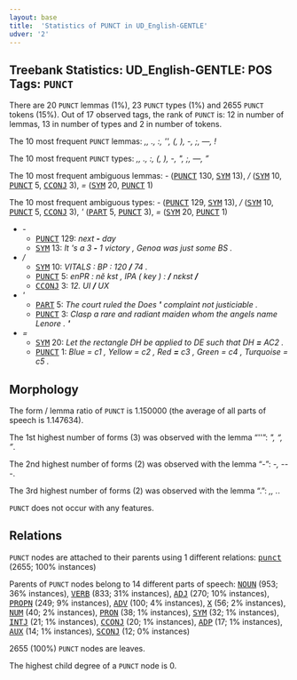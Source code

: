```yaml
---
layout: base
title:  'Statistics of PUNCT in UD_English-GENTLE'
udver: '2'
---
```


## Treebank Statistics: UD_English-GENTLE: POS Tags: `PUNCT`

There are 20 `PUNCT` lemmas (1%), 23 `PUNCT` types (1%) and 2655 `PUNCT` tokens (15%).
Out of 17 observed tags, the rank of `PUNCT` is: 12 in number of lemmas, 13 in number of types and 2 in number of tokens.

The 10 most frequent `PUNCT` lemmas: <em>,, ., :, '', (, ), -, ;, —, !</em>

The 10 most frequent `PUNCT` types:  <em>,, ., :, (, ), -, ", ;, —, ”</em>

The 10 most frequent ambiguous lemmas: <em>-</em> (<tt><a href="en_gentle-pos-PUNCT.html">PUNCT</a></tt> 130, <tt><a href="en_gentle-pos-SYM.html">SYM</a></tt> 13), <em>/</em> (<tt><a href="en_gentle-pos-SYM.html">SYM</a></tt> 10, <tt><a href="en_gentle-pos-PUNCT.html">PUNCT</a></tt> 5, <tt><a href="en_gentle-pos-CCONJ.html">CCONJ</a></tt> 3), <em>=</em> (<tt><a href="en_gentle-pos-SYM.html">SYM</a></tt> 20, <tt><a href="en_gentle-pos-PUNCT.html">PUNCT</a></tt> 1)

The 10 most frequent ambiguous types:  <em>-</em> (<tt><a href="en_gentle-pos-PUNCT.html">PUNCT</a></tt> 129, <tt><a href="en_gentle-pos-SYM.html">SYM</a></tt> 13), <em>/</em> (<tt><a href="en_gentle-pos-SYM.html">SYM</a></tt> 10, <tt><a href="en_gentle-pos-PUNCT.html">PUNCT</a></tt> 5, <tt><a href="en_gentle-pos-CCONJ.html">CCONJ</a></tt> 3), <em>'</em> (<tt><a href="en_gentle-pos-PART.html">PART</a></tt> 5, <tt><a href="en_gentle-pos-PUNCT.html">PUNCT</a></tt> 3), <em>=</em> (<tt><a href="en_gentle-pos-SYM.html">SYM</a></tt> 20, <tt><a href="en_gentle-pos-PUNCT.html">PUNCT</a></tt> 1)


* <em>-</em>
  * <tt><a href="en_gentle-pos-PUNCT.html">PUNCT</a></tt> 129: <em>next <b>-</b> day</em>
  * <tt><a href="en_gentle-pos-SYM.html">SYM</a></tt> 13: <em>It 's a 3 <b>-</b> 1 victory , Genoa was just some BS .</em>
* <em>/</em>
  * <tt><a href="en_gentle-pos-SYM.html">SYM</a></tt> 10: <em>VITALS : BP : 120 <b>/</b> 74 .</em>
  * <tt><a href="en_gentle-pos-PUNCT.html">PUNCT</a></tt> 5: <em>enPR : nĕ kst , IPA ( key ) : <b>/</b> nɛkst <b>/</b></em>
  * <tt><a href="en_gentle-pos-CCONJ.html">CCONJ</a></tt> 3: <em>12. UI <b>/</b> UX</em>
* <em>'</em>
  * <tt><a href="en_gentle-pos-PART.html">PART</a></tt> 5: <em>The court ruled the Does <b>'</b> complaint not justiciable .</em>
  * <tt><a href="en_gentle-pos-PUNCT.html">PUNCT</a></tt> 3: <em>Clasp a rare and radiant maiden whom the angels name Lenore . <b>'</b></em>
* <em>=</em>
  * <tt><a href="en_gentle-pos-SYM.html">SYM</a></tt> 20: <em>Let the rectangle DH be applied to DE such that DH <b>=</b> AC2 .</em>
  * <tt><a href="en_gentle-pos-PUNCT.html">PUNCT</a></tt> 1: <em>Blue = c1 , Yellow = c2 , Red <b>=</b> c3 , Green = c4 , Turquoise = c5 .</em>

## Morphology

The form / lemma ratio of `PUNCT` is 1.150000 (the average of all parts of speech is 1.147634).

The 1st highest number of forms (3) was observed with the lemma “''”: <em>", “, ”</em>.

The 2nd highest number of forms (2) was observed with the lemma “-”: <em>-, ---</em>.

The 3rd highest number of forms (2) was observed with the lemma “.”: <em>,, .</em>.

`PUNCT` does not occur with any features.


## Relations

`PUNCT` nodes are attached to their parents using 1 different relations: <tt><a href="en_gentle-dep-punct.html">punct</a></tt> (2655; 100% instances)

Parents of `PUNCT` nodes belong to 14 different parts of speech: <tt><a href="en_gentle-pos-NOUN.html">NOUN</a></tt> (953; 36% instances), <tt><a href="en_gentle-pos-VERB.html">VERB</a></tt> (833; 31% instances), <tt><a href="en_gentle-pos-ADJ.html">ADJ</a></tt> (270; 10% instances), <tt><a href="en_gentle-pos-PROPN.html">PROPN</a></tt> (249; 9% instances), <tt><a href="en_gentle-pos-ADV.html">ADV</a></tt> (100; 4% instances), <tt><a href="en_gentle-pos-X.html">X</a></tt> (56; 2% instances), <tt><a href="en_gentle-pos-NUM.html">NUM</a></tt> (40; 2% instances), <tt><a href="en_gentle-pos-PRON.html">PRON</a></tt> (38; 1% instances), <tt><a href="en_gentle-pos-SYM.html">SYM</a></tt> (32; 1% instances), <tt><a href="en_gentle-pos-INTJ.html">INTJ</a></tt> (21; 1% instances), <tt><a href="en_gentle-pos-CCONJ.html">CCONJ</a></tt> (20; 1% instances), <tt><a href="en_gentle-pos-ADP.html">ADP</a></tt> (17; 1% instances), <tt><a href="en_gentle-pos-AUX.html">AUX</a></tt> (14; 1% instances), <tt><a href="en_gentle-pos-SCONJ.html">SCONJ</a></tt> (12; 0% instances)

2655 (100%) `PUNCT` nodes are leaves.

The highest child degree of a `PUNCT` node is 0.


